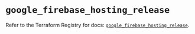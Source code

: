 # `google_firebase_hosting_release`

Refer to the Terraform Registry for docs: [`google_firebase_hosting_release`](https://registry.terraform.io/providers/hashicorp/google-beta/6.9.0/docs/resources/google_firebase_hosting_release).
